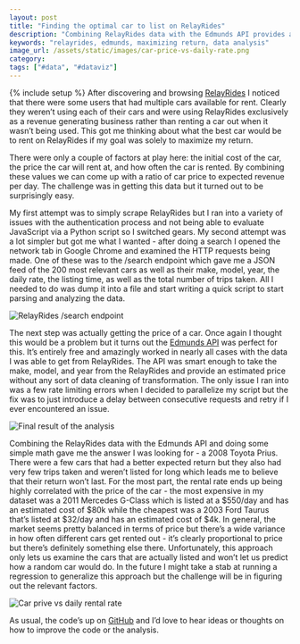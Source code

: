 ```yaml
---
layout: post
title: "Finding the optimal car to list on RelayRides"
description: "Combining RelayRides data with the Edmunds API provides an interesting look into the best car to list on RelayRides."
keywords: "relayrides, edmunds, maximizing return, data analysis"
image_url: /assets/static/images/car-price-vs-daily-rate.png
category:
tags: ["#data", "#dataviz"]
---
```

{% include setup %}
After discovering and browsing <a href="https://relayrides.com/" target="_blank">RelayRides</a> I noticed that there were some users that had multiple cars available for rent. Clearly they weren’t using each of their cars and were using RelayRides exclusively as a revenue generating business rather than renting a car out when it wasn’t being used. This got me thinking about what the best car would be to rent on RelayRides if my goal was solely to maximize my return.

There were only a couple of factors at play here: the initial cost of the car, the price the car will rent at, and how often the car is rented. By combining these values we can come up with a ratio of car price to expected revenue per day. The challenge was in getting this data but it turned out to be surprisingly easy.

My first attempt was to simply scrape RelayRides but I ran into a variety of issues with the authentication process and not being able to evaluate JavaScript via a Python script so I switched gears. My second attempt was a lot simpler but got me what I wanted - after doing a search I opened the network tab in Google Chrome and examined the HTTP requests being made. One of these was to the /search endpoint which gave me a JSON feed of the 200 most relevant cars as well as their make, model, year, the daily rate, the listing time, as well as the total number of trips taken. All I needed to do was dump it into a file and start writing a quick script to start parsing and analyzing the data.

<div class="thumbnail">
  <img src="{{ IMG_PATH }}relay-rides-screenshot.png" alt="RelayRides /search endpoint" />
</div>

The next step was actually getting the price of a car. Once again I thought this would be a problem but it turns out the <a href="http://developer.edmunds.com/" target="_blank">Edmunds API</a> was perfect for this. It’s entirely free and amazingly worked in nearly all cases with the data I was able to get from RelayRides. The API was smart enough to take the make, model, and year from the RelayRides and provide an estimated price without any sort of data cleaning of transformation. The only issue I ran into was a few rate limiting errors when I decided to parallelize my script but the fix was to just introduce a delay between consecutive requests and retry if I ever encountered an issue.

<div class="thumbnail">
  <img src="{{ IMG_PATH }}relay-rides-analysis-excel.png" alt="Final result of the analysis" />
</div>

Combining the RelayRides data with the Edmunds API and doing some simple math gave me the answer I was looking for - a 2008 Toyota Prius. There were a few cars that had a better expected return but they also had very few trips taken and weren’t listed for long which leads me to believe that their return won’t last. For the most part, the rental rate ends up being highly correlated with the price of the car - the most expensive in my dataset was a 2011 Mercedes G-Class which is listed at a $550/day and has an estimated cost of $80k while the cheapest was a 2003 Ford Taurus that’s listed at $32/day and has an estimated cost of $4k. In general, the market seems pretty balanced in terms of price but there’s a wide variance in how often different cars get rented out - it’s clearly proportional to price but there’s definitely something else there. Unfortunately, this approach only lets us examine the cars that are actually listed and won’t let us predict how a random car would do. In the future I might take a stab at running a regression to generalize this approach but the challenge will be in figuring out the relevant factors.

<div class="thumbnail">
  <img src="{{ IMG_PATH }}car-price-vs-daily-rate.png" alt="Car prive vs daily rental rate" />
</div>

As usual, the code’s up on <a href="https://github.com/dangoldin/relay-rides-analysis" target="_blank">GitHub</a> and I’d love to hear ideas or thoughts on how to improve the code or the analysis.
